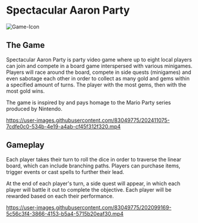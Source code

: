 # Spectacular Aaron Party

![Game-Icon](https://user-images.githubusercontent.com/83049775/120878120-f5b27880-c5ec-11eb-9b35-fabfb6c7a065.png)

## The Game

Spectacular Aaron Party is party video game where up to eight local players can join and compete in a board game interspersed with various minigames. Players will race around the board, compete in side quests (minigames) and even sabotage each other in order to collect as many gold and gems within a specified amount of turns. The player with the most gems, then with the most gold wins.

The game is inspired by and pays homage to the Mario Party series produced by Nintendo.

https://user-images.githubusercontent.com/83049775/202411075-7cdfe0c0-534b-4e19-a4ab-cf45f312f320.mp4


## Gameplay

Each player takes their turn to roll the dice in order to traverse the linear board, which can include branching paths. Players can purchase items, trigger events or cast spells to further their lead.

At the end of each player's turn, a side quest will appear, in which each player will battle it out to complete the objective. Each player will be rewarded based on each their performance.

https://user-images.githubusercontent.com/83049775/202099169-5c56c3f4-3866-4153-b5a4-5715b20eaf30.mp4




<br />

